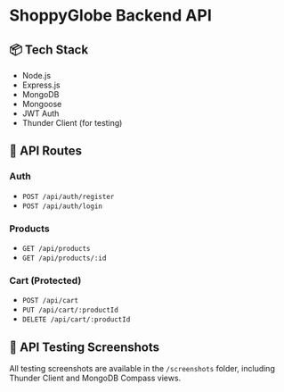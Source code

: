 # ShoppyGlobe Backend API

## 📦 Tech Stack
- Node.js
- Express.js
- MongoDB
- Mongoose
- JWT Auth
- Thunder Client (for testing)

## 🔗 API Routes

### Auth
- `POST /api/auth/register`
- `POST /api/auth/login`

### Products
- `GET /api/products`
- `GET /api/products/:id`

### Cart (Protected)
- `POST /api/cart`
- `PUT /api/cart/:productId`
- `DELETE /api/cart/:productId`

## 🧪 API Testing Screenshots
All testing screenshots are available in the `/screenshots` folder, including Thunder Client and MongoDB Compass views.


